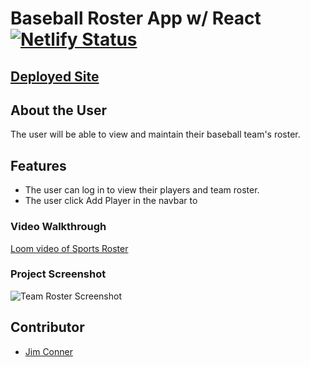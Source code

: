 # Baseball Roster App w/ React [![Netlify Status](https://api.netlify.com/api/v1/badges/923b716a-3489-441f-b8e5-2b2f0cd0e3c5/deploy-status)](https://app.netlify.com/sites/jdc-sports-roster/deploys)
## [Deployed Site](https://jdc-sports-roster.netlify.app/)

## About the User 
The user will be able to view and maintain their baseball team's roster.
## Features 
- The user can log in to view their players and team roster.  
- The user click Add Player in the navbar to 

### Video Walkthrough
[Loom video of Sports Roster]()


### Project Screenshot
![Team Roster Screenshot]()

## Contributor
- [Jim Conner](https://github.com/jim-conner)
